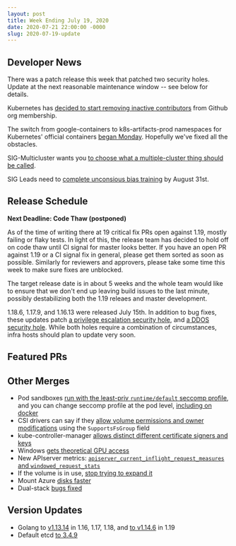```yaml
---
layout: post
title: Week Ending July 19, 2020
date: 2020-07-21 22:00:00 -0000
slug: 2020-07-19-update
---
```


## Developer News

There was a patch release this week that patched two security holes.  Update at the next reasonable maintenance window -- see below for details.

Kubernetes has [decided to start removing inactive contributors](https://groups.google.com/g/kubernetes-dev/c/AvCa-sGx9Jw) from Github org membership.

The switch from google-containers to k8s-artifacts-prod namespaces for Kubernetes' official containers [began Monday](https://groups.google.com/g/kubernetes-dev/c/Z-y1EK-XBQM).  Hopefully we've fixed all the obstacles.

SIG-Multicluster wants you [to choose what a multiple-cluster thing should be called](https://www.surveymonkey.com/r/7K26ZGX).

SIG Leads need to [complete unconsious bias training](https://groups.google.com/g/kubernetes-dev/c/5gRUxPi5XxY) by August 31st.

## Release Schedule

**Next Deadline: Code Thaw (postponed)**

As of the time of writing there at 19 critical fix PRs open against 1.19, mostly failing or flaky tests. In light of this, the release team has decided to hold off on code thaw until CI signal for master looks better. If you have an open PR against 1.19 or a CI signal fix in general, please get them sorted as soon as possible. Similarly for reviewers and approvers, please take some time this week to make sure fixes are unblocked.

The target release date is in about 5 weeks and the whole team would like to ensure that we don't end up leaving build issues to the last minute, possibly destabilizing both the 1.19 releaes and master development.

1.18.6, 1.17.9, and 1.16.13 were released July 15th.  In addition to bug fixes, these updates patch [a privilege escalation security hole](https://groups.google.com/g/kubernetes-dev/c/zQTiWUTbPu0), and [a DDOS security hole](https://groups.google.com/g/kubernetes-dev/c/_Bj4WGISHNk).  While both holes require a combination of circumstances, infra hosts should plan to update very soon.

## Featured PRs


## Other Merges

* Pod sandboxes [run with the least-priv `runtime/default` seccomp profile](https://github.com/kubernetes/kubernetes/pull/90949), and you can change seccomp profile at the pod level, [including on docker](https://github.com/kubernetes/kubernetes/pull/90948)
* CSI drivers can say if they [allow volume permissions and owner modifications](https://github.com/kubernetes/kubernetes/pull/92001) using the `SupportsFsGroup` field
* kube-controller-manager [allows distinct different certificate signers and keys](https://github.com/kubernetes/kubernetes/pull/90822)
* Windows [gets theoretical GPU access](https://github.com/kubernetes/kubernetes/pull/80917)
* New APIserver metrics: [`apiserver_current_inflight_request_measures` and `windowed_request_stats`](https://github.com/kubernetes/kubernetes/pull/91177)
* If the volume is in use, [stop trying to expand it](https://github.com/kubernetes/kubernetes/pull/92986)
* Mount Azure [disks faster](https://github.com/kubernetes/kubernetes/pull/93052)
* Dual-stack [bugs fixed](https://github.com/kubernetes/kubernetes/pull/91399)

## Version Updates

* Golang to [v1.13.14](https://groups.google.com/g/kubernetes-dev/c/5gRUxPi5XxY) in 1.16, 1.17, 1.18, and [to v1.14.6](https://github.com/kubernetes/kubernetes/pull/93198) in 1.19
* Default etcd [to 3.4.9](https://github.com/kubernetes/kubernetes/pull/92349)
